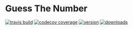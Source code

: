 # Guess The Number

[![travis build](https://img.shields.io/travis/ravi-kishan/guessTheNumber)](https://travis-ci.org/ravi-kishan/guessTheNumber)
[![codecov coverage](https://img.shields.io/codecov/c/github/ravi-kishan/guessTheNumber)](https://codecov.io/gh/ravi-kishan/guessTheNumber)
[![version](https://img.shields.io/npm/v/@ravik1/guessthenumber)](https://www.npmjs.com/package/@ravik1/guessthenumber)
[![downloads](https://img.shields.io/npm/dm/@ravik1/guessthenumber)](https://npm-stat.com/charts.html?package=%40ravik1%2Fguessthenumber)
